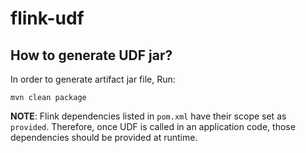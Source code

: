 # flink-udf
## How to generate UDF jar?
In order to generate artifact jar file, Run:

`mvn clean package`

**NOTE**: Flink dependencies listed in `pom.xml` have their scope set as `provided`. 
Therefore, once UDF is called in an application code, those dependencies should be provided at runtime.
